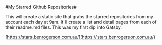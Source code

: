 #My Starred Github Repositories#

This will create a static site that grabs the starred repositories from my account each day at 9am.
It'll create a list and detail pages from each of their readme.md files.
This was my first dip into Gatsby.

[https://stars.benrogerson.com.au/](https://stars.benrogerson.com.au/)